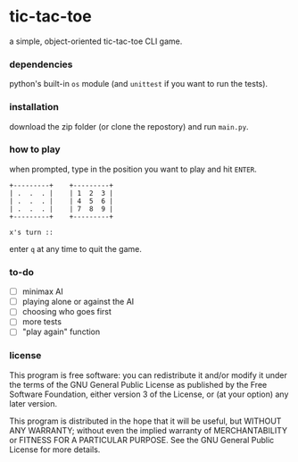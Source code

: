 # tic-tac-toe

a simple, object-oriented tic-tac-toe CLI game.

### dependencies

python's built-in `os` module (and `unittest` if you want to run the tests).

### installation

download the zip folder (or clone the repostory)
and run `main.py`.

### how to play

when prompted, type in the position you want to play and hit `ENTER`.

```
+---------+    +---------+
| .  .  . |    | 1  2  3 |
| .  .  . |    | 4  5  6 |
| .  .  . |    | 7  8  9 |
+---------+    +---------+

x's turn :: 
```

enter `q` at any time to quit the game.

### to-do

- [ ] minimax AI
- [ ] playing alone or against the AI
- [ ] choosing who goes first
- [ ] more tests
- [ ] "play again" function

### license

This program is free software: you can redistribute it and/or modify
it under the terms of the GNU General Public License as published by
the Free Software Foundation, either version 3 of the License, or
(at your option) any later version.

This program is distributed in the hope that it will be useful,
but WITHOUT ANY WARRANTY; without even the implied warranty of
MERCHANTABILITY or FITNESS FOR A PARTICULAR PURPOSE.  See the
GNU General Public License for more details.
